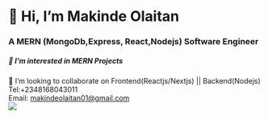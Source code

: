 # 👋 Hi, I’m Makinde Olaitan  
### A MERN (MongoDb,Express, React,Nodejs)  Software Engineer
##### 👀 I’m interested in MERN Projects
💞️ I’m looking to collaborate on Frontend(Reactjs/Nextjs) || Backend(Nodejs)  
Tel:+2348168043011   
Email: makindeolaitan01@gmail.com  
![](https://camo.githubusercontent.com/0617ed23e38f081b0ccb15f97b381a6c16988aa871097690c16d5e9a3f160352/68747470733a2f2f6769746875622d726561646d652d73747265616b2d73746174732e6865726f6b756170702e636f6d2f3f757365723d446576456d6d79267468656d653d616c676f6c6961)

 

